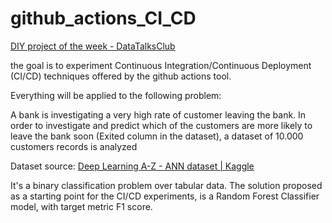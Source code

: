# github_actions_CI_CD

[DIY project of the week - DataTalksClub](https://github.com/DataTalksClub/project-of-the-week)

the goal is to experiment Continuous Integration/Continuous Deployment (CI/CD) techniques offered by the github actions tool.

Everything will be applied to the following problem:

A bank is investigating a very high rate of customer leaving the bank. In order to investigate and predict which of the customers are more likely to leave the bank soon (Exited column in the dataset), a dataset of 10.000 customers records is analyzed

Dataset source: [Deep Learning A-Z - ANN dataset | Kaggle](https://www.kaggle.com/datasets/filippoo/deep-learning-az-ann)

It's a binary classification problem over tabular data. The solution proposed as a starting point for the CI/CD experiments, is a Random Forest Classifier model, with target metric F1 score.

